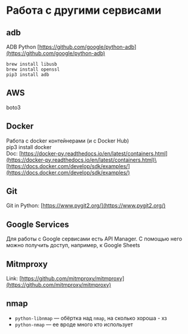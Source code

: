 # Работа с другими сервисами

## adb

ADB Python [https://github.com/google/python-adb](https://github.com/google/python-adb)

```
brew install libusb
brew install openssl
pip3 install adb
```

## AWS

boto3

## Docker

Работа с docker контейнерами (и с Docker Hub)\
pip3 install docker\
Doc: [https://docker-py.readthedocs.io/en/latest/containers.html](https://docker-py.readthedocs.io/en/latest/containers.html)\
[https://docs.docker.com/develop/sdk/examples/](https://docs.docker.com/develop/sdk/examples/)

## Git

Git in Python: [https://www.pygit2.org/](https://www.pygit2.org/)

## Google Services

Для работы с Google сервисами есть API Manager. С помощью него можно получить доступ, например, к Google Sheets

## Mitmproxy

Link: [https://github.com/mitmproxy/mitmproxy](https://github.com/mitmproxy/mitmproxy)

## nmap

* `python-libnmap` — обёртка над `nmap`, на сколько хороша - хз
* `python-nmap` — ее вроде много кто использует
